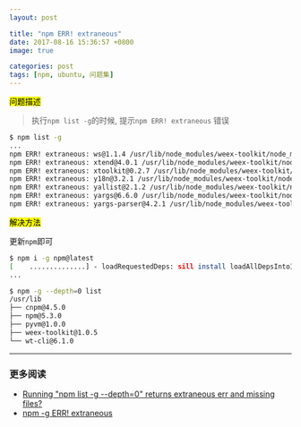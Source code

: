 ```yaml
---
layout: post

title: "npm ERR! extraneous"
date: 2017-08-16 15:36:57 +0800
image: true

categories: post
tags: [npm, ubuntu, 问题集]
---
```


<mark>问题描述</mark>

>执行`npm list -g`的时候, 提示`npm ERR! extraneous` 错误

```bash
$ npm list -g
...
npm ERR! extraneous: ws@1.1.4 /usr/lib/node_modules/weex-toolkit/node_modules/ws
npm ERR! extraneous: xtend@4.0.1 /usr/lib/node_modules/weex-toolkit/node_modules/xtend
npm ERR! extraneous: xtoolkit@0.2.7 /usr/lib/node_modules/weex-toolkit/node_modules/xtoolkit
npm ERR! extraneous: y18n@3.2.1 /usr/lib/node_modules/weex-toolkit/node_modules/y18n
npm ERR! extraneous: yallist@2.1.2 /usr/lib/node_modules/weex-toolkit/node_modules/yallist
npm ERR! extraneous: yargs@6.6.0 /usr/lib/node_modules/weex-toolkit/node_modules/yargs
npm ERR! extraneous: yargs-parser@4.2.1 /usr/lib/node_modules/weex-toolkit/node_modules/yargs-parser
```

<mark>解决方法</mark>

更新`npm`即可

```bash
$ npm i -g npm@latest                                                     1 ↵
[    ..............] - loadRequestedDeps: sill install loadAllDepsIntoIdealTree
...

$ npm -g --depth=0 list                                                   1 ↵
/usr/lib
├── cnpm@4.5.0
├── npm@5.3.0
├── pyvm@1.0.0
├── weex-toolkit@1.0.5
└── wt-cli@6.1.0
```

---
### 更多阅读
- [Running "npm list -g --depth=0" returns extraneous err and missing files?](https://github.com/npm/npm/issues/10004)
- [npm -g ERR! extraneous](https://stackoverflow.com/questions/41556348/npm-g-err-extraneous)
